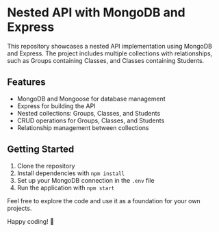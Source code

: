 # Nested API with MongoDB and Express

This repository showcases a nested API implementation using MongoDB and Express. The project includes multiple collections with relationships, such as Groups containing Classes, and Classes containing Students.

## Features

- MongoDB and Mongoose for database management
- Express for building the API
- Nested collections: Groups, Classes, and Students
- CRUD operations for Groups, Classes, and Students
- Relationship management between collections

## Getting Started

1. Clone the repository
2. Install dependencies with `npm install`
3. Set up your MongoDB connection in the `.env` file
4. Run the application with `npm start`

Feel free to explore the code and use it as a foundation for your own projects.

Happy coding! 🚀
